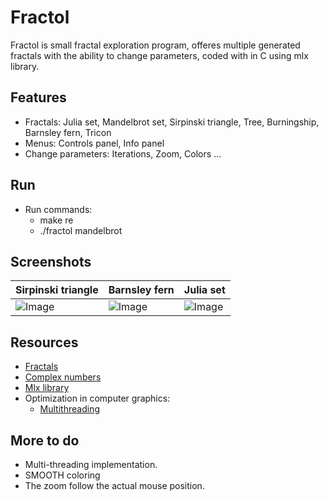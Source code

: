 
# Fractol

Fractol is small fractal exploration program, offeres multiple generated fractals with the ability to change parameters, coded with in C using mlx library.

## Features

- Fractals: Julia set, Mandelbrot set, Sirpinski triangle, Tree, Burningship, Barnsley fern, Tricon
- Menus: Controls panel, Info panel
- Change parameters: Iterations, Zoom, Colors ...

## Run

- Run commands:
    - make re
    - ./fractol mandelbrot

## Screenshots

| Sirpinski triangle  | Barnsley fern | Julia set |
| ------------- | ------------- | ------------- |
| ![Image](https://i.imgur.com/RlXn1sV.png)  | ![Image](https://i.imgur.com/uApvFir.png) | ![Image](https://i.imgur.com/mfEypUT.png)


## Resources

- [Fractals](https://en.wikipedia.org/wiki/Fractal)
- [Complex numbers](https://en.wikipedia.org/wiki/Fractal)
- [Mlx library](https://github.com/qst0/ft_libgfx#minilibx)
- Optimization in computer graphics:
    - [Multithreading](https://www.geeksforgeeks.org/multithreading-c-2/)


## More to do

- Multi-threading implementation.
- SMOOTH coloring 
- The zoom follow the actual mouse position. 